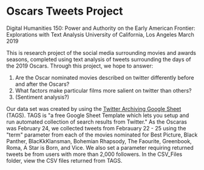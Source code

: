# Oscars Tweets Project 

Digital Humanities 150: Power and Authority on the Early American Frontier: Explorations with Text Analysis
University of California, Los Angeles 
March 2019

This is research project of the social media surrounding movies and awards seasons, completed using text analysis of tweets surrounding the days of the 2019 Oscars. Through this project, we hope to answer: 

1. Are the Oscar nominated movies described on twitter differently before and after the Oscars?
2. What factors make particular films more salient on twitter than others?
3. (Sentiment analysis?)

Our data set was created by using the [Twitter Archiving Google Sheet](https://tags.hawksey.info) (TAGS). TAGS is "a free Google Sheet Template which lets you setup and run automated collection of search results from Twitter." As the Oscaras was February 24, we collected tweets from Febrauary 22 - 25 using the "term" parameter from each of the movies nominated for Best Picture, Black Panther, BlacKkKlansman, Bohemian Rhapsody, The Faourite, Greenbook, Roma, A Star is Born, and Vice. We also set a parameter requiring returned tweets be from users with more than 2,000 followers. In the CSV_Files folder, view the CSV files returned from TAGS. 
